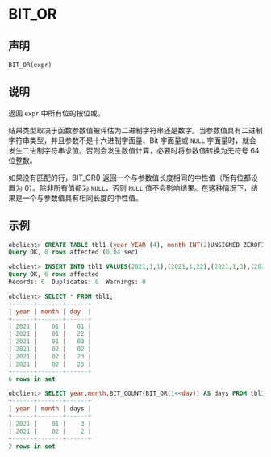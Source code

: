 BIT_OR 
===========================



声明 
-----------------------

```sql
BIT_OR(expr)
```



说明 
-----------------------

返回 `expr` 中所有位的按位或。

结果类型取决于函数参数值被评估为二进制字符串还是数字。当参数值具有二进制字符串类型，并且参数不是十六进制字面量、Bit 字面量或 `NULL` 字面量时，就会发生二进制字符串求值。否则会发生数值计算，必要时将参数值转换为无符号 64 位整数。

如果没有匹配的行，BIT_OR() 返回一个与参数值长度相同的中性值（所有位都设置为 0）。除非所有值都为 `NULL`，否则 `NULL` 值不会影响结果。在这种情况下，结果是一个与参数值具有相同长度的中性值。

示例 
-----------------------

```sql
obclient> CREATE TABLE tbl1 (year YEAR (4), month INT(2)UNSIGNED ZEROFILL, day INT(2) UNSIGNED ZEROFILL);
Query OK, 0 rows affected (0.04 sec)

obclient> INSERT INTO tbl1 VALUES(2021,1,1),(2021,1,22),(2021,1,3),(2021,2,2), (2021,2,23),(2021,2,23);
Query OK, 6 rows affected
Records: 6  Duplicates: 0  Warnings: 0

obclient> SELECT * FROM tbl1;
+------+-------+------+
| year | month | day  |
+------+-------+------+
| 2021 |    01 |   01 |
| 2021 |    01 |   22 |
| 2021 |    01 |   03 |
| 2021 |    02 |   02 |
| 2021 |    02 |   23 |
| 2021 |    02 |   23 |
+------+-------+------+
6 rows in set

obclient> SELECT year,month,BIT_COUNT(BIT_OR(1<<day)) AS days FROM tbl1 GROUP BY year,month;
+------+-------+------+
| year | month | days |
+------+-------+------+
| 2021 |    01 |    3 |
| 2021 |    02 |    2 |
+------+-------+------+
2 rows in set
```


